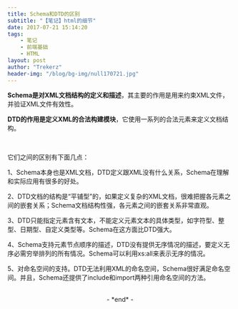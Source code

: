 ```yaml
---
title: Schema和DTD的区别
subtitle: "【笔记】html的细节"
date: 2017-07-21 15:14:20
tags: 
	- 笔记
	- 前端基础
	- HTML
layout: post
author: "Trekerz"
header-img: "/blog/bg-img/null170721.jpg"
---
```




**Schema是对XML文档结构的定义和描述**，其主要的作用是用来约束XML文件，并验证XML文件有效性。

**DTD的作用是定义XML的合法构建模块**，它使用一系列的合法元素来定义文档结构。

<br/>

它们之间的区别有下面几点：

1、Schema本身也是XML文档，DTD定义跟XML没有什么关系，Schema在理解和实际应用有很多的好处。

2、DTD文档的结构是“平铺型”的，如果定义复杂的XML文档，很难把握各元素之间的嵌套关系；Schema文档结构性强，各元素之间的嵌套关系非常直观。

3、DTD只能指定元素含有文本，不能定义元素文本的具体类型，如字符型、整型、日期型、自定义类型等。Schema在这方面比DTD强大。

4、Schema支持元素节点顺序的描述，DTD没有提供无序情况的描述，要定义无序必需穷举排列的所有情况。Schema可以利用xs:all来表示无序的情况。

5、对命名空间的支持。DTD无法利用XML的命名空间，Schema很好满足命名空间。并且，Schema还提供了include和import两种引用命名空间的方法。

<br/>

<center>-&nbsp;*end*&nbsp;-</center>

<br/>